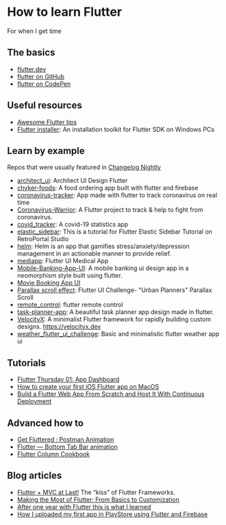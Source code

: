 # How to learn Flutter
For when I get time

## The basics

- [flutter.dev](https://flutter.dev/)
- [flutter on GitHub](https://github.com/flutter/flutter)
- [flutter on CodePen](https://codepen.io/flutter)

## Useful resources

- [Awesome Flutter tips](https://github.com/erluxman/awesomefluttertips)
- [Flutter installer](https://github.com/sampathbalivada/flutter_installer): An installation toolkit for Flutter SDK on Windows PCs

## Learn by example
Repos that were usually featured in [Changelog Nightly](https://changelog.com/nightly)

- [architect_ui](https://github.com/kawal7415/architect_ui): Architect UI Design Flutter
- [chyker-foods](https://github.com/OLayemii/chyker-foods): A food ordering app built with flutter and firebase
- [coronavirus-tracker](https://github.com/X-SLAYER/coronavirus-tracker): App made with flutter to track coronavirus on real time
- [Coronavirus-Warrior](https://github.com/iampawan/Coronavirus-Warrior): A Flutter project to track & help to fight from coronavirus.
- [covid_tracker](https://github.com/arafaysaleem/covid_tracker): A covid-19 statistics app
- [elastic_sidebar](https://github.com/letsdoit07/flutter_elastic_sidebar): This is a tutorial for Flutter Elastic Sidebar Tutorial on RetroPortal Studio
- [helm](https://github.com/chuabingquan/helm): Helm is an app that gamifies stress/anxiety/depression management in an actionable manner to provide relief.
- [mediapp](https://github.com/randyvalencia/mediapp): Flutter UI Medical App
- [Mobile-Banking-App-UI](https://github.com/vinothvino42/Mobile-Banking-App-UI): A mobile banking ui design app in a neomorphism style built using flutter.
- [Movie Booking App UI](https://github.com/brinesoftwares/movie-booking-app-ui)
- [Parallax scroll effect](https://github.com/pawlik92/flutter_parallax_scroll): Flutter UI Challenge- "Urban Planners" Parallax Scroll
- [remote_control](https://github.com/simplezhli/flutter_remote_control): flutter remote control
- [task-planner-app](https://github.com/TheAlphaApp/flutter-task-planner-app): A beautiful task planner app design made in flutter.
- [VelocityX](https://github.com/iampawan/VelocityX): A minimalist Flutter framework for rapidly building custom designs. https://velocityx.dev
- [weather_flutter_ui_challenge](https://github.com/mahadydev/weather_flutter_ui_challenge): Basic and minimalistic flutter weather app ui

## Tutorials

- [Flutter Thursday 01: App Dashboard](https://medium.com/@afegbua/flutter-thursday-app-dashboard-565df2aab12c)
- [How to create your first iOS Flutter app on MacOS](https://medium.com/front-end-weekly/how-to-create-your-first-ios-flutter-app-on-macos-7dfa9c3e1962)
- [Build a Flutter Web App From Scratch and Host It With Continuous Deployment](https://medium.com/better-programming/building-flutter-web-app-from-scratch-and-hosting-it-with-continuous-deployment-fde0c20ed711)

## Advanced how to

- [Get Fluttered : Postman Animation](https://itnext.io/get-fluttered-postman-animation-d1760416b680)
- [Flutter — Bottom Tab Bar animation](https://medium.com/@tonyowen/flutter-bottom-tab-bar-animation-75d1ca58c096)
- [Flutter Column Cookbook](https://medium.com/flutter-community/flutter-column-cookbook-35e2d99ae5c8)

## Blog articles

- [Flutter + MVC at Last!](https://medium.com/follow-flutter/flutter-mvc-at-last-275a0dc1e730) The “kiss” of Flutter Frameworks.
- [Making the Most of Flutter: From Basics to Customization](https://medium.com/hackernoon/making-the-most-of-flutter-from-basics-to-customization-433171581d01)
- [After one year with Flutter this is what I learned](https://uxdesign.cc/after-one-year-with-flutter-this-is-what-i-learned-b31181c987c8)
- [How I uploaded my first app in PlayStore using Flutter and Firebase](https://medium.com/@niacubilla/how-i-uploaded-my-first-app-in-playstore-using-flutter-and-firebase-d8ff8d9e1c36)
